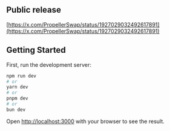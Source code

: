 ## Public release

[https://x.com/PropellerSwap/status/1927029032492617891](https://x.com/PropellerSwap/status/1927029032492617891)

## Getting Started

First, run the development server:

```bash
npm run dev
# or
yarn dev
# or
pnpm dev
# or
bun dev
```

Open [http://localhost:3000](http://localhost:3000) with your browser to see the result.
